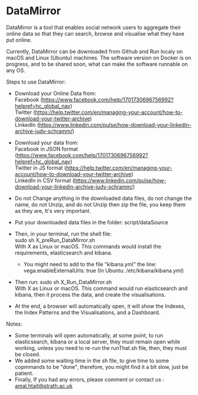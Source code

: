 # DataMirror
DataMirror is a tool that enables social network users to aggregate their online data so that they can search, browse and visualise what they have put online.

Currently, DataMirror can be downloaded from Github and Run localy on macOS and Linux (Ubuntu) machines.
The software version on Docker is on progress, and to be shared soon, what can make the software runnable on any OS. 

Steps to use DataMirror: <br/>

- Download your Online Data from: <br/>
  Facebook (https://www.facebook.com/help/1701730696756992?helpref=hc_global_nav) <br/>
  Twitter (https://help.twitter.com/en/managing-your-account/how-to-download-your-twitter-archive) <br/>
  LinkedIn (https://www.linkedin.com/pulse/how-download-your-linkedin-archive-judy-schramm/) <br/>

- Download your data from: <br/>
  Facebook in JSON format (https://www.facebook.com/help/1701730696756992?helpref=hc_global_nav) <br/>
  Twitter in JS format (https://help.twitter.com/en/managing-your-account/how-to-download-your-twitter-archive) <br/>
  LinkedIn in CSV format (https://www.linkedin.com/pulse/how-download-your-linkedin-archive-judy-schramm/) <br/>

- Do not Change anything in the downloaded data files, do not change the name, do not Unzip, and do not Unzip then zip the file, you keep them as they are, It's very important.
- Put your downloaded data files in the folder: script/dataSource
- Then, in your terminal, run the shell file:  <br/> 
  sudo sh X_preRun_DataMirror.sh  <br/>
  With X as Linux or macOS.
  This commands would install the requirements, elasticsearch and kibana.
  - You might need to add to the file "kibana.yml" the line: vega.enableExternalUrls: true
  (In Ubuntu: /etc/kibana/kibana.yml)
- Then run:
  sudo sh X_Run_DataMirror.sh  <br/>
  With X as Linux or macOS.
 This command would run elasticsearch and kibana, then it process the data, and create the visualisations.
- At the end, a browser will automatically open, it will show the Indexes, the Index Patterns and the Visualisations, and a Dashboard.

Notes:
- Some terminals will open automatically, at some point, to run elasticsearch, kibana or a local server, they must remain open while working, unless you need to re-run the runThat.sh file, then, they must be closed.
- We added some waiting time in the sh file, to give time to some copmmands to be "done", therefore, you might find it a bit slow, just be patient.
- Finally, If you had any errors, please comment or contact us : amal.htait@strath.ac.uk
